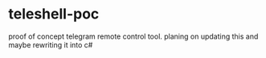# teleshell-poc
proof of concept telegram remote control tool.
planing on updating this and maybe rewriting it into c#
